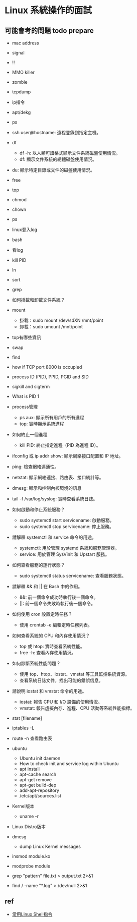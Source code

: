 # Linux 系統操作的面試

## 可能會考的問題 todo prepare
* mac address
* signal
* !!
* MMO killer
* zombie
* tcpdump
* ip指令
* apt/dekg
* ps 
* ssh user@hostname: 遠程登錄到指定主機。
* df
  * df -h: 以人類可讀格式顯示文件系統磁盤使用情況。
  * df: 顯示文件系統的總體磁盤使用情況。
* du: 顯示特定目錄或文件的磁盤使用情況。
* free
* top
* chmod
* chown
* ps 
* linux登入log
* bash
* 看log
* kill PID
* ln
* sort
* grep
* 如何掛載和卸載文件系統？
* mount
  * 掛載：sudo mount /dev/sdXN /mnt/point
  * 卸載：sudo umount /mnt/point
* top有哪些資訊
* swap
* find
* how if TCP port 8000 is occupied
* process ID (PID), PPID, PGID and SID
* sigkill and sigterm
* What is PID 1
* process管理
  * ps aux: 顯示所有用戶的所有進程
  * top: 實時顯示系統進程
* 如何終止一個進程
  * kill PID: 終止指定進程（PID 為進程 ID）。   
* ifconfig 或 ip addr show: 顯示網絡接口配置和 IP 地址。  
* ping: 檢查網絡連通性。
* netstat: 顯示網絡連接、路由表、接口統計等。
* dmesg: 顯示和控制內核環境的訊息
* tail -f /var/log/syslog: 實時查看系統日誌。
* 如何啟動和停止系統服務？
  * sudo systemctl start servicename: 啟動服務。
  * sudo systemctl stop servicename: 停止服務。
* 請解釋 systemctl 和 service 命令的用途。
  * systemctl: 用於管理 systemd 系統和服務管理器。
  * service: 用於管理 SysVinit 和 Upstart 服務。
* 如何查看服務的運行狀態？
  * sudo systemctl status servicename: 查看服務狀態。
* 請解釋 && 和 || 在 Bash 中的作用。
    * &&: 前一個命令成功時執行後一個命令。
    * ||: 前一個命令失敗時執行後一個命令。

* 如何使用 cron 設置定時任務？
  * 使用 crontab -e 編輯定時任務列表。
* 如何查看系統的 CPU 和內存使用情況？
  * top 或 htop: 實時查看系統性能。
  * free -h: 查看內存使用情況。
* 如何診斷系統性能問題？
  * 使用 top、htop、iostat、vmstat 等工具監控系統資源。
  * 查看系統日誌文件，找出可能的錯誤信息。
* 請說明 iostat 和 vmstat 命令的用途。
  * iostat: 報告 CPU 和 I/O 設備的使用情況。
  * vmstat: 報告虛擬內存、進程、CPU 活動等系統性能指標。
* stat [filename]
* iptables -L 
* route -n 查看路由表
* ubuntu
  * Ubuntu init daemon
  * How to check init and service log within Ubuntu
  * apt install
  * apt-cache search
  * apt-get remove
  * apt-get build-dep
  * add-apt-repository
  * /etc/apt/sources.list
* Kernel版本
  * uname -r
* Linux Distro版本
* dmesg
  *  dump Linux Kernel messages
* insmod module.ko
* modprobe module
* grep "pattern" file.txt > output.txt 2>&1
* find / -name "*.log" > /dev/null 2>&1

## ref
* [常用Linux Shell指令](https://hackmd.io/@a110605/S1NuXFEjG?type=view)